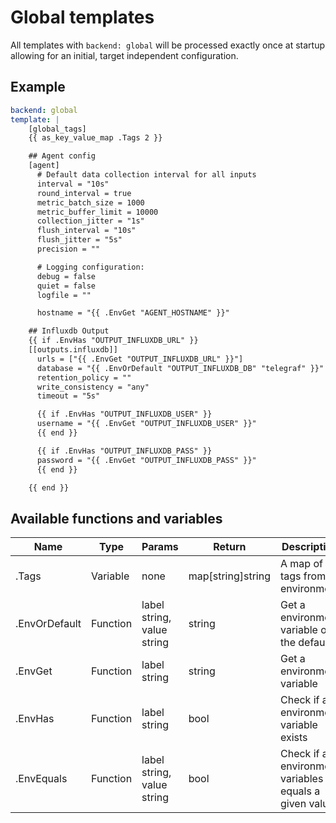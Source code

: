 # Global templates

All templates with `backend: global` will be processed exactly once at
startup allowing for an initial, target independent configuration.

## Example

```yaml
backend: global
template: |
    [global_tags]
    {{ as_key_value_map .Tags 2 }}

    ## Agent config
    [agent]
      # Default data collection interval for all inputs
      interval = "10s"
      round_interval = true
      metric_batch_size = 1000
      metric_buffer_limit = 10000
      collection_jitter = "1s"
      flush_interval = "10s"
      flush_jitter = "5s"
      precision = ""

      # Logging configuration:
      debug = false
      quiet = false
      logfile = ""

      hostname = "{{ .EnvGet "AGENT_HOSTNAME" }}"

    ## Influxdb Output
    {{ if .EnvHas "OUTPUT_INFLUXDB_URL" }}
    [[outputs.influxdb]]
      urls = ["{{ .EnvGet "OUTPUT_INFLUXDB_URL" }}"]
      database = "{{ .EnvOrDefault "OUTPUT_INFLUXDB_DB" "telegraf" }}"
      retention_policy = ""
      write_consistency = "any"
      timeout = "5s"

      {{ if .EnvHas "OUTPUT_INFLUXDB_USER" }}
      username = "{{ .EnvGet "OUTPUT_INFLUXDB_USER" }}"
      {{ end }}

      {{ if .EnvHas "OUTPUT_INFLUXDB_PASS" }}
      password = "{{ .EnvGet "OUTPUT_INFLUXDB_PASS" }}"
      {{ end }}

    {{ end }}
```


## Available functions and variables

| Name          | Type     | Params                     | Return              | Description                                           |
| ---           | ---      | ---                        | ---                 | ---                                                   |
| .Tags         | Variable | none                       | map\[string\]string | A map of tags from environment                        |
| .EnvOrDefault | Function | label string, value string | string              | Get a environment variable or the default             |
| .EnvGet       | Function | label string               | string              | Get a environment variable                            |
| .EnvHas       | Function | label string               | bool                | Check if a environment variable exists                |
| .EnvEquals    | Function | label string, value string | bool                | Check if a environment variables equals a given value |
